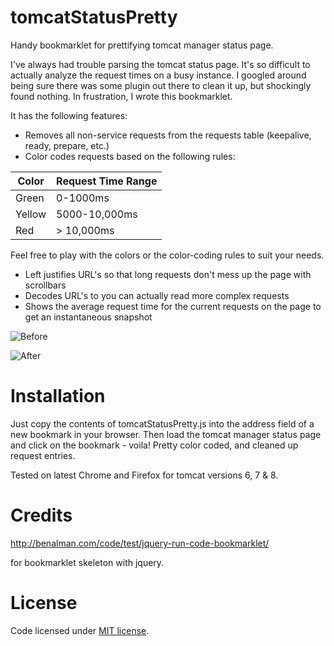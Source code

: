 # tomcatStatusPretty
Handy bookmarklet for prettifying tomcat manager status page.

I've always had trouble parsing the tomcat status page. It's so difficult to actually analyze the request times on a busy instance. I googled around being sure there was some plugin out there to clean it up, but shockingly found nothing. In frustration, I wrote this bookmarklet. 

It has the following features:

* Removes all non-service requests from the requests table (keepalive, ready, prepare, etc.)
* Color codes requests based on the following rules:

|  Color |Request Time Range  |
|---|---|
| Green  | 0-1000ms  |
| Yellow  | 5000-10,000ms  |
| Red  | > 10,000ms  |

Feel free to play with the colors or the color-coding rules to suit your needs.

* Left justifies URL's so that long requests don't mess up the page with scrollbars
* Decodes URL's to you can actually read more complex requests
* Shows the average request time for the current requests on the page to get an instantaneous snapshot

![Before](https://github.com/leeorengel/tomcatStatusPretty/blob/master/before.png "Before")

![After](https://github.com/leeorengel/tomcatStatusPretty/blob/master/after.png "After (Pretty!)")

# Installation

Just copy the contents of tomcatStatusPretty.js into the address field of a new bookmark in your browser. Then load the tomcat manager status page and click on the bookmark - voila! Pretty color coded, and cleaned up request entries.

Tested on latest Chrome and Firefox for tomcat versions 6, 7 & 8.

# Credits

http://benalman.com/code/test/jquery-run-code-bookmarklet/

for bookmarklet skeleton with jquery.

# License

Code licensed under [MIT license](https://github.com/leeorengel/tomcatStatusPretty/blob/master/LICENSE).
